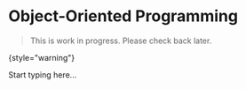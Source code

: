 # Object-Oriented Programming

> This is work in progress. Please check back later.
> 
{style="warning"}

Start typing here...